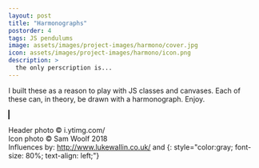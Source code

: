 ```yaml
---
layout: post
title: "Harmonographs"
postorder: 4
tags: JS pendulums
image: assets/images/project-images/harmono/cover.jpg
icon: assets/images/project-images/harmono/icon.png
description: >
  the only perscription is...
---
```

<script type="text/javascript" src="/drawing/harmonograph.js"></script>
I built these as a reason to play with JS classes and canvases. 
Each of these can, in theory, be drawn with a harmonograph. Enjoy. 

<canvas id="myCanvas" width="600" height="600"
style="border:1px solid #000000;">
</canvas>

<script>
    var canvasTag = document.getElementById("myCanvas");
    var ctx = canvasTag.getContext("2d");

    var amp = 100;
    var freq = 10;
    var phase = 0;
    var damping = 0.01;
    var plane = 'x';
    
    harmo = new harmonographClass(ctx, canvasTag, [600,600]);
//PendulumClass=function(amplitude,frequency,decay,phase,plane)
    harmo.addPendulumIn(0.0,0.0,0.0,0.0,'x');
    harmo.addPendulumIn(0.0,0.0,0.0,0.0,'y');
    harmo.addPendulumIn(0.0,0.0,0.0,0.0,'x');
    harmo.addPendulumIn(0.0,0.0,0.0,0.0,'y');
    
    harmo.addPendulumFin(200.0,3.57,0.01,0.4,'x');
    harmo.addPendulumFin(200.0,3.571,0.004,1.5,'y');
    harmo.addPendulumFin(100.0,0.07,0.01,2.0,'x');
    harmo.addPendulumFin(100.0,0.08,0.05,1.0,'y');
    
//    harmo.addPendulumFin(200.0,3.57,0.01,1.0,'x');
//    harmo.addPendulumFin(200.0,3.571,0.0,1.5,'y');
//    harmo.addPendulumFin(100.0,0.07,0.01,0.0,'x');
//    harmo.addPendulumFin(100.0,0.08,0.05,1.0,'y');
    
    harmo.addPendulumFin(200.0,0.04,0.01,0.0,'x');
    harmo.addPendulumFin(200.0,0.08,0.01,1.0,'y');
    harmo.addPendulumFin(30.0,3.0,0.01,0.5,'x');
    harmo.addPendulumFin(60.0,3.1,0.01,1.0,'y');
    
    harmo.addPendulumFin(200.0,0.04,0.01,0.3,'x');
    harmo.addPendulumFin(200.0,0.08,0.01,1.0,'y');
    harmo.addPendulumFin(150.0,3.0,0.01,0.5,'x');
    harmo.addPendulumFin(150.0,3.1,0.01,1.0,'y');
    
    harmo.drawChange();
</script>

Header photo &copy; i.ytimg.com/<br>
Icon photo &copy; Sam Woolf 2018<br>
Influences by: http://www.lukewallin.co.uk/ and 
{: style="color:gray; font-size: 80%; text-align: left;"}